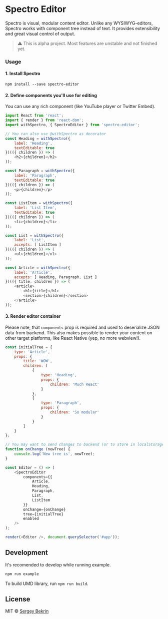 # Spectro Editor
Spectro is visual, modular content editor. Unlike any WYSIWYG-editors,
Spectro works with component tree instead of text. It provides extensibility
and great visual control of output.

> ⚠️ This is alpha project. Most features are unstable and not finished yet.

### Usage
#### 1. Install Spectro
```
npm install --save spectro-editor
```

#### 2. Define components you'll use for editing
You can use any rich component (like YouTube player or Twitter Embed).

```javascript
import React from 'react';
import { render } from 'react-dom';
import withSpectro, { SpectroEditor } from 'spectro-editor';

// You can also use @withSpectro as decorator
const Heading = withSpectro({
    label: 'Heading',
    textEditable: true
})(({ children }) => (
    <h2>{children}</h2>
));

const Paragraph = withSpectro({
    label: 'Paragraph',
    textEditable: true
})(({ children }) => (
    <p>{children}</p>
));

const ListItem = withSpectro({
    label: 'List Item',
    textEditable: true
})(({ children }) => (
    <li>{children}</li>
));

const List = withSpectro({
    label: 'List',
    accepts: [ ListItem ]
})(({ children }) => (
    <ul>{children}</ul>
));

const Article = withSpectro({
    label: 'Article',
    accepts: [ Heading, Paragraph, List ]
})(({ title, children }) => (
    <article>
        <h1>{title}</h1>
        <section>{children}</section>
    </article>
));
```

#### 3. Render editor container
Please note, that `components` prop is required and used to
deserialize JSON data from backend. This also makes possible
to render your content on other target platforms, like React
Native (yep, no more webview!).

```javascript
const initialTree = {
    type: 'Article',
    props: {
        title: 'WOW',
        children: [
            {
                type: 'Heading',
                props: {
                    children: 'Much React'
                }
            },
            {
                type: 'Paragraph',
                props: {
                    children: 'So modular'
                }
            }
        ]
    }
};

// You may want to send changes to backend (or to store in localStorage)
function onChange (newTree) {
    console.log('New tree is', newTree);
}

const Editor = () => (
    <SpectroEditor
        components={{
            Article,
            Heading,
            Paragraph,
            List,
            ListItem
        }}
        onChange={onChange}
        tree={initialTree}
        enabled
    />
);

render(<Editor />, document.querySelector('#app'));
```

## Development
It's recomended to develop while running example.
```bash
npm run example
```

To build UMD library, run `npm run build`.

## License
MIT © [Sergey Bekrin](https://github.com/sergeybekrin)
